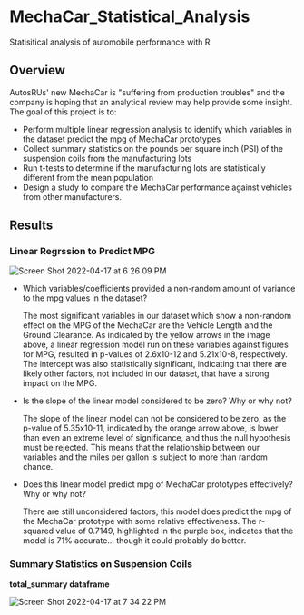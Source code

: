 # MechaCar_Statistical_Analysis
Statisitical analysis of automobile performance with R
## Overview
AutosRUs' new MechaCar is "suffering from production troubles" and the company is hoping that an analytical review may help provide some insight. The goal of this project is to:
- Perform multiple linear regression analysis to identify which variables in the dataset predict the mpg of MechaCar prototypes
- Collect summary statistics on the pounds per square inch (PSI) of the suspension coils from the manufacturing lots
- Run t-tests to determine if the manufacturing lots are statistically different from the mean population
- Design a study to compare the MechaCar performance against vehicles from other manufacturers.
## Results
### Linear Regrssion to Predict MPG

![Screen Shot 2022-04-17 at 6 26 09 PM](https://user-images.githubusercontent.com/95242493/163738433-04555830-d08e-40d8-ba42-71de6549ed43.png)
- Which variables/coefficients provided a non-random amount of variance to the mpg values in the dataset?

  The most significant variables in our dataset which show a non-random effect on the MPG of the MechaCar are the Vehicle Length and the Ground Clearance.   As indicated by the yellow arrows in the image above, a linear regression model run on these variables against figures for MPG, resulted in p-values of     2.6x10-12 and 5.21x10-8, respectively. The intercept was also statistically significant, indicating that there are likely other factors, not included in   our dataset, that have a strong impact on the MPG.
- Is the slope of the linear model considered to be zero? Why or why not? 

  The slope of the linear model can not be considered to be zero, as the p-value of 5.35x10-11, indicated by the orange arrow above, is lower than even an   extreme level of significance, and thus the null hypothesis must be rejected. This means that the relationship between our variables and the miles per     gallon is subject to more than random chance.
- Does this linear model predict mpg of MechaCar prototypes effectively? Why or why not?

  There are still unconsidered factors, this model does predict the mpg of the MechaCar prototype with some relative effectiveness. The r-squared value of   0.7149, highlighted in the purple box, indicates that the model is 71% accurate... though it could probably do better.

### Summary Statistics on Suspension Coils
**total_summary dataframe**

![Screen Shot 2022-04-17 at 7 34 22 PM](https://user-images.githubusercontent.com/95242493/163740979-2ffa7c3f-619d-4f1d-bc59-02ccaaaa9ef1.png)
